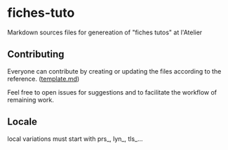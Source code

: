 # fiches-tuto

Markdown sources files for genereation of "fiches tutos" at l'Atelier

## Contributing

Everyone can contribute by creating or updating the files according to the reference.
([template.md](src/template.md))

Feel free to open issues for suggestions and to facilitate the workflow of remaining work.

## Locale

local variations must start with prs_, lyn_, tls_...
